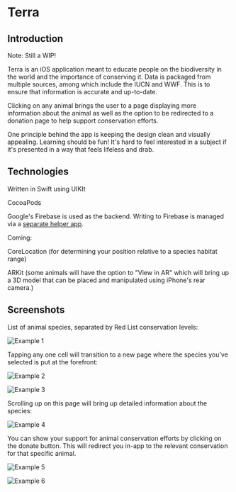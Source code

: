 # Terra

## Introduction
Note: Still a WIP!

Terra is an iOS application meant to educate people on the biodiversity in the world and the importance of conserving it. Data is packaged from multiple sources, among which include the IUCN and WWF. This is to ensure that information is accurate and up-to-date.

Clicking on any animal brings the user to a page displaying more information about the animal as well as the option to be redirected to a donation page to help support conservation efforts. 

One principle behind the app is keeping the design clean and visually appealing. Learning should be fun! It's hard to feel interested in a subject if it's presented in a way that feels lifeless and drab. 

## Technologies 
Written in Swift using UIKIt

CocoaPods 

Google's Firebase is used as the backend. Writing to Firebase is managed via a [separate helper app](https://github.com/Anthony-R-G/Terra-Data-Upload-Helper).

Coming:

CoreLocation (for determining your position relative to a species habitat range)

ARKit (some animals will have the option to "View in AR" which will bring up a 3D model that can be placed and manipulated using iPhone's rear camera.)

## Screenshots
List of animal species, separated by Red List conservation levels:

![Example 1](https://i.imgur.com/QJb4S1d.png)

Tapping any one cell will transition to a new page where the species you've selected is put at the forefront:

![Example 2](https://i.imgur.com/OukfgKR.png)


![Example 3](https://i.imgur.com/kN93X9n.png)


Scrolling up on this page will bring up detailed information about the species:

![Example 4](https://i.imgur.com/x6T5a9l.png)

You can show your support for animal conservation efforts by clicking on the donate button. This will redirect you in-app to the relevant conservation for that specific animal. 

![Example 5](https://i.imgur.com/XABKk0Q.png)

![Example 6](https://i.imgur.com/o26bLy6.png)
